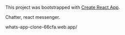This project was bootstrapped with [Create React App](https://github.com/facebook/create-react-app).


Chatter, react messenger.

whats-app-clone-66cfa.web.app/
